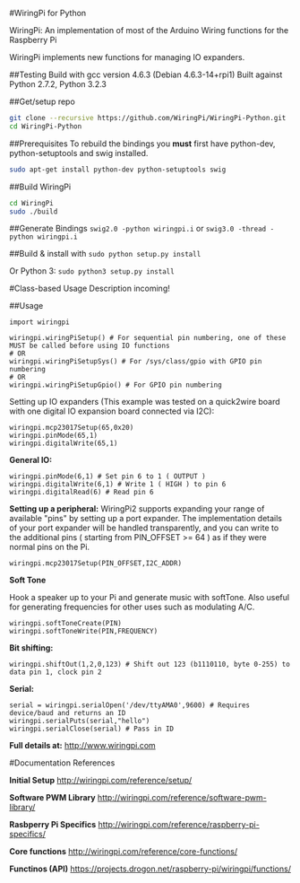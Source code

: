 #WiringPi for Python

WiringPi: An implementation of most of the Arduino Wiring
	functions for the Raspberry Pi

WiringPi implements new functions for managing IO expanders.

##Testing
Build with gcc version 4.6.3 (Debian 4.6.3-14+rpi1)
Built against Python 2.7.2, Python 3.2.3

##Get/setup repo
```bash
git clone --recursive https://github.com/WiringPi/WiringPi-Python.git
cd WiringPi-Python
```

##Prerequisites
To rebuild the bindings
you **must** first have python-dev, python-setuptools and swig installed.
```bash
sudo apt-get install python-dev python-setuptools swig
```

##Build WiringPi
```bash
cd WiringPi
sudo ./build
```

##Generate Bindings
`swig2.0 -python wiringpi.i`
or
`swig3.0 -thread -python wiringpi.i`

##Build & install with
`sudo python setup.py install`

Or Python 3:
`sudo python3 setup.py install`

#Class-based Usage
Description incoming!

##Usage

	import wiringpi
	
	wiringpi.wiringPiSetup() # For sequential pin numbering, one of these MUST be called before using IO functions
	# OR
	wiringpi.wiringPiSetupSys() # For /sys/class/gpio with GPIO pin numbering
	# OR
	wiringpi.wiringPiSetupGpio() # For GPIO pin numbering


Setting up IO expanders (This example was tested on a quick2wire board with one digital IO expansion board connected via I2C):

	wiringpi.mcp23017Setup(65,0x20)
	wiringpi.pinMode(65,1)
	wiringpi.digitalWrite(65,1)

**General IO:**

	wiringpi.pinMode(6,1) # Set pin 6 to 1 ( OUTPUT )
	wiringpi.digitalWrite(6,1) # Write 1 ( HIGH ) to pin 6
	wiringpi.digitalRead(6) # Read pin 6

**Setting up a peripheral:**
WiringPi2 supports expanding your range of available "pins" by setting up a port expander. The implementation details of
your port expander will be handled transparently, and you can write to the additional pins ( starting from PIN_OFFSET >= 64 )
as if they were normal pins on the Pi.

	wiringpi.mcp23017Setup(PIN_OFFSET,I2C_ADDR)

**Soft Tone**

Hook a speaker up to your Pi and generate music with softTone. Also useful for generating frequencies for other uses such as modulating A/C.

	wiringpi.softToneCreate(PIN)
	wiringpi.softToneWrite(PIN,FREQUENCY)

**Bit shifting:**

	wiringpi.shiftOut(1,2,0,123) # Shift out 123 (b1110110, byte 0-255) to data pin 1, clock pin 2

**Serial:**

	serial = wiringpi.serialOpen('/dev/ttyAMA0',9600) # Requires device/baud and returns an ID
	wiringpi.serialPuts(serial,"hello")
	wiringpi.serialClose(serial) # Pass in ID

**Full details at:**
http://www.wiringpi.com

#Documentation References 

**Initial Setup**
http://wiringpi.com/reference/setup/

**Software PWM Library**
http://wiringpi.com/reference/software-pwm-library/

**Rasbperry Pi Specifics**
http://wiringpi.com/reference/raspberry-pi-specifics/

**Core functions**
http://wiringpi.com/reference/core-functions/

**Functinos (API)**
https://projects.drogon.net/raspberry-pi/wiringpi/functions/
